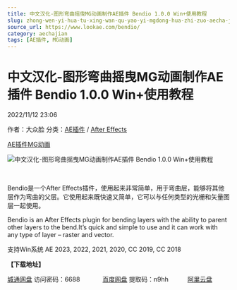 ```yaml
---
title: 中文汉化-图形弯曲摇曳MG动画制作AE插件 Bendio 1.0.0 Win+使用教程
slug: zhong-wen-yi-hua-tu-xing-wan-qu-yao-yi-mgdong-hua-zhi-zuo-aecha-jian-bendio-1-0-0-win-shi-yong-jiao-cheng
source_url: https://www.lookae.com/bendio/
category: aechajian
tags: [AE插件, MG动画]
---
```

# 中文汉化-图形弯曲摇曳MG动画制作AE插件 Bendio 1.0.0 Win+使用教程

2022/11/12 23:06

作者：大众脸
分类：[AE插件](https://www.lookae.com/after-effects/aechajian/) / [After Effects](https://www.lookae.com/after-effects/)

[AE插件](https://www.lookae.com/tag/ae%e6%8f%92%e4%bb%b6/)[MG动画](https://www.lookae.com/tag/mg%e5%8a%a8%e7%94%bb/)

![中文汉化-图形弯曲摇曳MG动画制作AE插件 Bendio 1.0.0 Win+使用教程](https://www.lookae.com/wp-content/uploads/2022/11/Bendio-.jpg "中文汉化-图形弯曲摇曳MG动画制作AE插件 Bendio 1.0.0 Win+使用教程-LookAE.com")

[﻿﻿﻿](https://cloud.video.taobao.com//play/u/705956171/p/1/e/6/t/1/386100569729.mp4)

Bendio是一个After Effects插件，使用起来非常简单，用于弯曲层，能够将其他层作为弯曲的父层。它使用起来既快速又简单，它可以与任何类型的光栅和矢量图层一起使用。

Bendio is an After Effects plugin for bending layers with the ability to parent other layers to the bend.It’s quick and simple to use and it can work with any type of layer – raster and vector.

支持Win系统 AE 2023, 2022, 2021, 2020, CC 2019, CC 2018

**【下载地址】**

[城通网盘](https://url70.ctfile.com/f/2827370-723001113-4bcb49?p=4431) 访问密码：6688             [百度网盘](https://pan.baidu.com/s/1GphbYT1KH-kGVH9jafA_CQ?pwd=n9hh) 提取码：n9hh           [阿里云盘](https://www.aliyundrive.com/s/5Jd85Aid1Jx)
